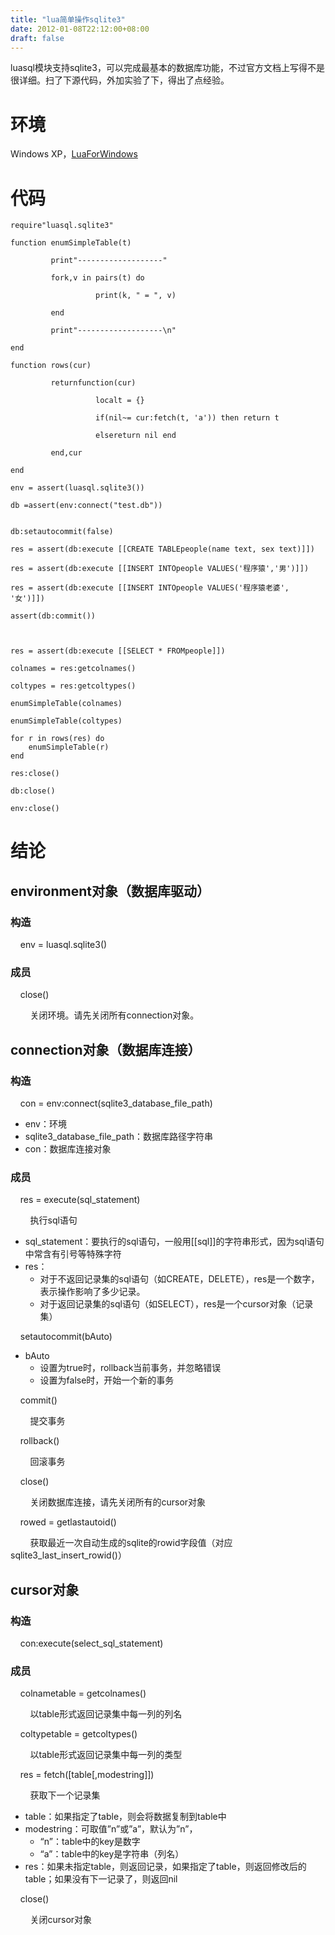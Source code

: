 ```yaml
---
title: "lua简单操作sqlite3"
date: 2012-01-08T22:12:00+08:00
draft: false
---
```


luasql模块支持sqlite3，可以完成最基本的数据库功能，不过官方文档上写得不是很详细。扫了下源代码，外加实验了下，得出了点经验。


环境
==


Windows XP，[LuaForWindows](code.google.com/p/luaforwindows)


代码
==



```
require"luasql.sqlite3"

function enumSimpleTable(t)

         print"-------------------"

         fork,v in pairs(t) do

                   print(k, " = ", v)

         end

         print"-------------------\n"

end

function rows(cur)

         returnfunction(cur)

                   localt = {}

                   if(nil~= cur:fetch(t, 'a')) then return t

                   elsereturn nil end

         end,cur

end

env = assert(luasql.sqlite3())

db =assert(env:connect("test.db"))

 
db:setautocommit(false)

res = assert(db:execute [[CREATE TABLEpeople(name text, sex text)]])

res = assert(db:execute [[INSERT INTOpeople VALUES('程序猿','男')]])

res = assert(db:execute [[INSERT INTOpeople VALUES('程序猿老婆', '女')]])

assert(db:commit())

 

res = assert(db:execute [[SELECT * FROMpeople]])

colnames = res:getcolnames()

coltypes = res:getcoltypes()

enumSimpleTable(colnames)

enumSimpleTable(coltypes)

for r in rows(res) do
    enumSimpleTable(r)
end

res:close()

db:close()

env:close()
```

结论
==


environment对象（数据库驱动）
--------------------


### 构造


    env = luasql.sqlite3()


### 成员


    close()


        关闭环境。请先关闭所有connection对象。


connection对象（数据库连接）
-------------------


### 构造


    con = env:connect(sqlite3\_database\_file\_path)


* env：环境
* sqlite3\_database\_file\_path：数据库路径字符串
* con：数据库连接对象


### 成员


    res = execute(sql\_statement)


        执行sql语句


* sql\_statement：要执行的sql语句，一般用[[sql]]的字符串形式，因为sql语句中常含有引号等特殊字符
* res：
	+ 对于不返回记录集的sql语句（如CREATE，DELETE），res是一个数字，表示操作影响了多少记录。
	+ 对于返回记录集的sql语句（如SELECT），res是一个cursor对象（记录集）


    setautocommit(bAuto)


* bAuto
	+ 设置为true时，rollback当前事务，并忽略错误
	+ 设置为false时，开始一个新的事务


    commit()


        提交事务


    rollback()


        回滚事务


    close()


        关闭数据库连接，请先关闭所有的cursor对象


    rowed = getlastautoid()


        获取最近一次自动生成的sqlite的rowid字段值（对应sqlite3\_last\_insert\_rowid()）


### 


### 


cursor对象
--------


### 构造


    con:execute(select\_sql\_statement)


### 成员


    colnametable = getcolnames()


        以table形式返回记录集中每一列的列名


    coltypetable = getcoltypes()


        以table形式返回记录集中每一列的类型


    res = fetch([table[,modestring]])


        获取下一个记录集


* table：如果指定了table，则会将数据复制到table中
* modestring：可取值”n”或”a”，默认为”n”，
	+ “n”：table中的key是数字
	+ “a”：table中的key是字符串（列名）
* res：如果未指定table，则返回记录，如果指定了table，则返回修改后的table；如果没有下一记录了，则返回nil


    close()


        关闭cursor对象  

